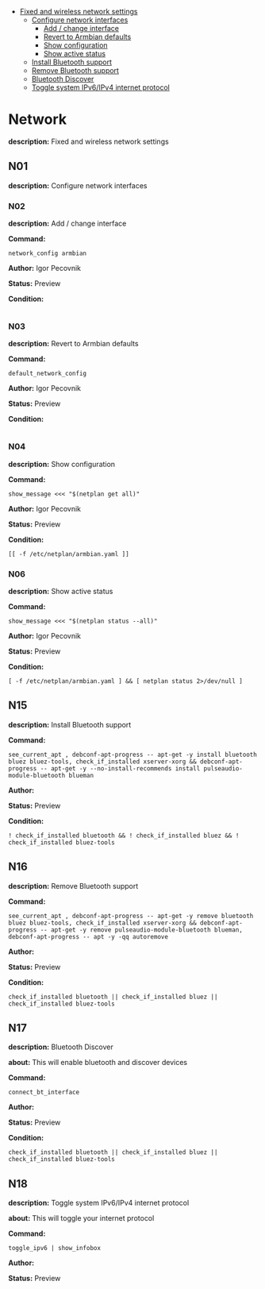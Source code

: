 - [Fixed and wireless network settings](#network)
  - [Configure network interfaces](#n01)
    - [Add / change interface](#n02)
    - [Revert to Armbian defaults](#n03)
    - [Show configuration](#n04)
    - [Show active status](#n06)
  - [Install Bluetooth support](#n15)
  - [Remove Bluetooth support](#n16)
  - [Bluetooth Discover](#n17)
  - [Toggle system IPv6/IPv4 internet protocol](#n18)

# Network

**description:** Fixed and wireless network settings


## N01

**description:** Configure network interfaces


### N02

**description:** Add / change interface

**Command:** 
~~~
network_config armbian
~~~

**Author:** Igor Pecovnik

**Status:** Preview

**Condition:**
~~~

~~~

### N03

**description:** Revert to Armbian defaults

**Command:** 
~~~
default_network_config
~~~

**Author:** Igor Pecovnik

**Status:** Preview

**Condition:**
~~~

~~~

### N04

**description:** Show configuration

**Command:** 
~~~
show_message <<< "$(netplan get all)"
~~~

**Author:** Igor Pecovnik

**Status:** Preview

**Condition:**
~~~
[[ -f /etc/netplan/armbian.yaml ]]
~~~

### N06

**description:** Show active status

**Command:** 
~~~
show_message <<< "$(netplan status --all)"
~~~

**Author:** Igor Pecovnik

**Status:** Preview

**Condition:**
~~~
[ -f /etc/netplan/armbian.yaml ] && [ netplan status 2>/dev/null ]
~~~

## N15

**description:** Install Bluetooth support

**Command:** 
~~~
see_current_apt , debconf-apt-progress -- apt-get -y install bluetooth bluez bluez-tools, check_if_installed xserver-xorg && debconf-apt-progress -- apt-get -y --no-install-recommends install pulseaudio-module-bluetooth blueman
~~~

**Author:** 

**Status:** Preview

**Condition:**
~~~
! check_if_installed bluetooth && ! check_if_installed bluez && ! check_if_installed bluez-tools
~~~

## N16

**description:** Remove Bluetooth support

**Command:** 
~~~
see_current_apt , debconf-apt-progress -- apt-get -y remove bluetooth bluez bluez-tools, check_if_installed xserver-xorg && debconf-apt-progress -- apt-get -y remove pulseaudio-module-bluetooth blueman, debconf-apt-progress -- apt -y -qq autoremove
~~~

**Author:** 

**Status:** Preview

**Condition:**
~~~
check_if_installed bluetooth || check_if_installed bluez || check_if_installed bluez-tools
~~~

## N17

**description:** Bluetooth Discover

**about:** 
This will enable bluetooth and discover devices


**Command:** 
~~~
connect_bt_interface
~~~

**Author:** 

**Status:** Preview

**Condition:**
~~~
check_if_installed bluetooth || check_if_installed bluez || check_if_installed bluez-tools
~~~

## N18

**description:** Toggle system IPv6/IPv4 internet protocol

**about:** 
This will toggle your internet protocol

**Command:** 
~~~
toggle_ipv6 | show_infobox
~~~

**Author:** 

**Status:** Preview


